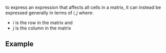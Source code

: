 to express an expression that affects all cells in a matrix, it can instead be expressed generally in terms of $i,j$ where:
- $i$ is the row in the matrix and
- $j$ is the column in the matrix

## Example
